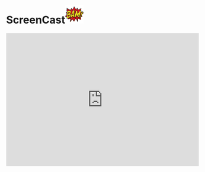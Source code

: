 <h1>ScreenCast<span><img src="/images/bam.gif" style="height:50px;width:50px;" /></span></h1>
<iframe width="520" height="360" src="http://www.youtube.com/embed/8rQD770-YQ4" frameborder="0" allowfullscreen></iframe>
